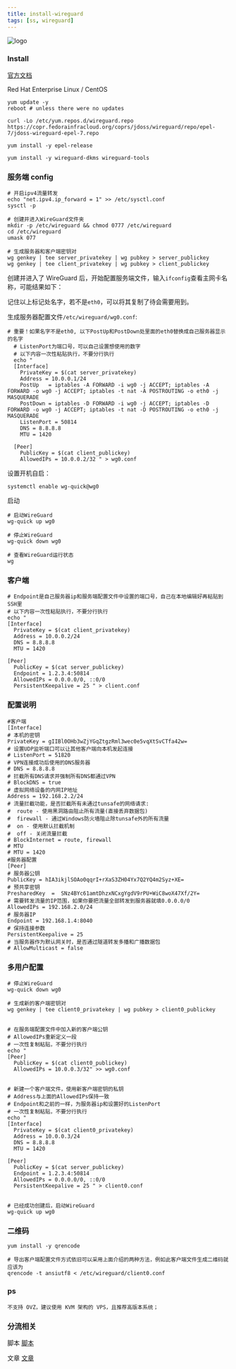 ```yaml
---
title: install-wireguard
tags: [ss, wireguard]
---
```


![logo](https://cdn.jsdelivr.net/gh/WithdewHua/static@withdewhua-hugo/img/post/wireguard.png)

### Install

[官方文档](https://www.wireguard.com/install/)

Red Hat Enterprise Linux / CentOS

```
yum update -y
reboot # unless there were no updates

curl -Lo /etc/yum.repos.d/wireguard.repo https://copr.fedorainfracloud.org/coprs/jdoss/wireguard/repo/epel-7/jdoss-wireguard-epel-7.repo

yum install -y epel-release

yum install -y wireguard-dkms wireguard-tools

```

### 服务端 config

```
# 开启ipv4流量转发
echo "net.ipv4.ip_forward = 1" >> /etc/sysctl.conf
sysctl -p

# 创建并进入WireGuard文件夹
mkdir -p /etc/wireguard && chmod 0777 /etc/wireguard
cd /etc/wireguard
umask 077

# 生成服务器和客户端密钥对
wg genkey | tee server_privatekey | wg pubkey > server_publickey
wg genkey | tee client_privatekey | wg pubkey > client_publickey

```

创建并进入了 WireGuard 后，开始配置服务端文件，输入`ifconfig`查看主网卡名称，可能结果如下：

记住以上标记处名字，若不是`eth0`，可以将其复制了待会需要用到。

生成服务器配置文件`/etc/wireguard/wg0.conf`:

```
# 重要！如果名字不是eth0, 以下PostUp和PostDown处里面的eth0替换成自己服务器显示的名字
  # ListenPort为端口号，可以自己设置想使用的数字
  # 以下内容一次性粘贴执行，不要分行执行
  echo "
  [Interface]
    PrivateKey = $(cat server_privatekey)
    Address = 10.0.0.1/24
    PostUp   = iptables -A FORWARD -i wg0 -j ACCEPT; iptables -A FORWARD -o wg0 -j ACCEPT; iptables -t nat -A POSTROUTING -o eth0 -j MASQUERADE
    PostDown = iptables -D FORWARD -i wg0 -j ACCEPT; iptables -D FORWARD -o wg0 -j ACCEPT; iptables -t nat -D POSTROUTING -o eth0 -j MASQUERADE
    ListenPort = 50814
    DNS = 8.8.8.8
    MTU = 1420

  [Peer]
    PublicKey = $(cat client_publickey)
    AllowedIPs = 10.0.0.2/32 " > wg0.conf
```

设置开机自启：

```
systemctl enable wg-quick@wg0
```

启动

```
# 启动WireGuard
wg-quick up wg0

# 停止WireGuard
wg-quick down wg0

# 查看WireGuard运行状态
wg

```

### 客户端

```
# Endpoint是自己服务器ip和服务端配置文件中设置的端口号，自己在本地编辑好再粘贴到SSH里
# 以下内容一次性粘贴执行，不要分行执行
echo "
[Interface]
  PrivateKey = $(cat client_privatekey)
  Address = 10.0.0.2/24
  DNS = 8.8.8.8
  MTU = 1420

[Peer]
  PublicKey = $(cat server_publickey)
  Endpoint = 1.2.3.4:50814
  AllowedIPs = 0.0.0.0/0, ::0/0
  PersistentKeepalive = 25 " > client.conf
```

### 配置说明

```
#客户端
[Interface]
# 本机的密钥
PrivateKey = gIIBl0OHb3wZjYGqZtgzRml3wec0e5vqXtSvCTfa42w=
# 设置UDP监听端口可以让其他客户端向本机发起连接
# ListenPort = 51820
# VPN连接成功后使用的DNS服务器
# DNS = 8.8.8.8
# 拦截所有DNS请求并强制所有DNS都通过VPN
# BlockDNS = true
# 虚拟网络设备的内网IP地址
Address = 192.168.2.2/24
# 流量拦截功能，是否拦截所有未通过tunsafe的网络请求:
#  route - 使用黑洞路由阻止所有流量(直接丢弃数据包)
#  firewall - 通过Windows防火墙阻止除tunsafe外的所有流量
#  on - 使用默认拦截机制
#  off - 关闭流量拦截
# BlockInternet = route, firewall
# MTU
# MTU = 1420
#服务器配置
[Peer]
# 服务器公钥
PublicKey = hIA3ikjlSOAo0qqrI+rXaS3ZH04Yx7Q2YQ4m2Syz+XE=
# 预共享密钥
PresharedKey  =  SNz4BYc61amtDhzxNCxgYgdV9rPU+WiC8woX47Xf/2Y=
# 需要转发流量的IP范围，如果你要把流量全部转发到服务器就填0.0.0.0/0
AllowedIPs = 192.168.2.0/24
# 服务器IP
Endpoint = 192.168.1.4:8040
# 保持连接参数
PersistentKeepalive = 25
# 当服务器作为默认网关时，是否通过隧道转发多播和广播数据包
# AllowMulticast = false
```

### 多用户配置

```
# 停止WireGuard
wg-quick down wg0

# 生成新的客户端密钥对
wg genkey | tee client0_privatekey | wg pubkey > client0_publickey


# 在服务端配置文件中加入新的客户端公钥
# AllowedIPs重新定义一段
# 一次性复制粘贴，不要分行执行
echo "
[Peer]
  PublicKey = $(cat client0_publickey)
  AllowedIPs = 10.0.0.3/32" >> wg0.conf


# 新建一个客户端文件，使用新客户端密钥的私钥
# Address与上面的AllowedIPs保持一致
# Endpoint和之前的一样，为服务器ip和设置好的ListenPort
# 一次性复制粘贴，不要分行执行
echo "
[Interface]
  PrivateKey = $(cat client0_privatekey)
  Address = 10.0.0.3/24
  DNS = 8.8.8.8
  MTU = 1420

[Peer]
  PublicKey = $(cat server_publickey)
  Endpoint = 1.2.3.4:50814
  AllowedIPs = 0.0.0.0/0, ::0/0
  PersistentKeepalive = 25 " > client0.conf


# 已经成功创建后，启动WireGuard
wg-quick up wg0

```

### 二维码

```
yum install -y qrencode

# 导出客户端配置文件方式依旧可以采用上面介绍的两种方法，例如此客户端文件生成二维码就应该为
qrencode -t ansiutf8 < /etc/wireguard/client0.conf
```

### ps

```
不支持 OVZ，建议使用 KVM 架构的 VPS，且推荐高版本系统；
```

### 分流相关

脚本 [脚本](https://github.com/fivesheep/chnroutes/blob/master/chnroutes.py)

文章 [文章](https://blog.mozcp.com/wireguard-usage/)
